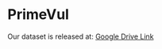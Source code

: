 # PrimeVul

Our dataset is  released at: [Google Drive Link](https://drive.google.com/drive/folders/19iLaNDS0z99N8kB_jBRTmDLehwZBolMY?usp=sharing)
